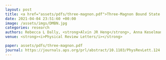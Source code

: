 ```yaml
---
layout: post
title: <a href="assets/pdfs/three-magnon.pdf">Three-Magnon Bound State in the Quasi-One-Dimensional Antiferromagnet a-NaMnO2</a>
date: 2021-04-04 23:51:60 +00:00
image: /assets/imgs/DMBN.jpg
categories: research
authors: Rebecca L Dally, <strong>Alvin JR Heng</strong>, Anna Keselman, Mitchell M Bordelon, Matthew B Stone, Leon Balents, Stephen D Wilson
venue: <strong><i>Physical Review Letters/i></strong>

paper: assets/pdfs/three-magnon.pdf
journal: https://journals.aps.org/prl/abstract/10.1103/PhysRevLett.124.197203
---
```

